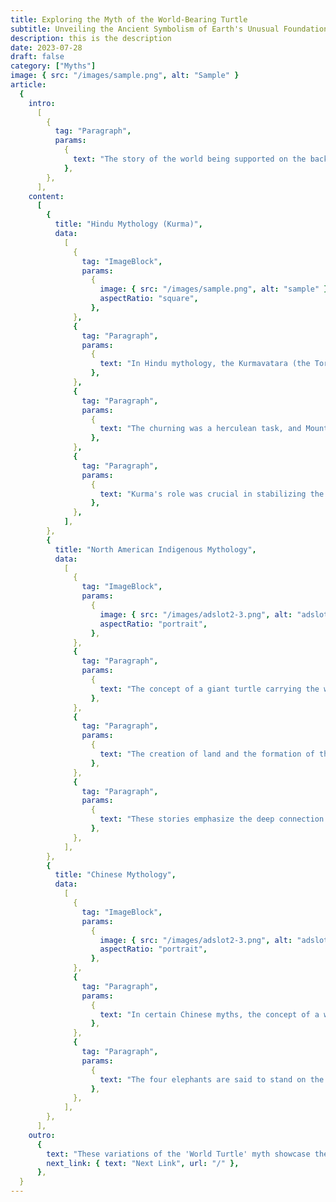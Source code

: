 ```yaml
---
title: Exploring the Myth of the World-Bearing Turtle
subtitle: Unveiling the Ancient Symbolism of Earth's Unusual Foundation
description: this is the description
date: 2023-07-28
draft: false
category: ["Myths"]
image: { src: "/images/sample.png", alt: "Sample" }
article:
  {
    intro:
      [
        {
          tag: "Paragraph",
          params:
            {
              text: "The story of the world being supported on the back of a giant turtle is a part of various mythologies and folklore from different cultures around the world. This concept is known as the 'World Turtle' or 'World-bearing Turtle.' It's important to note that variations of this story exist, and it is not a single unified myth but rather a motif found in different traditions",
            },
        },
      ],
    content:
      [
        {
          title: "Hindu Mythology (Kurma)",
          data:
            [
              {
                tag: "ImageBlock",
                params:
                  {
                    image: { src: "/images/sample.png", alt: "sample" },
                    aspectRatio: "square",
                  },
              },
              {
                tag: "Paragraph",
                params:
                  {
                    text: "In Hindu mythology, the Kurmavatara (the Tortoise Incarnation) of Lord Vishnu is a significant story. It is associated with the churning of the cosmic ocean (Samudra Manthan) by the gods (Devas) and demons (Asuras) in their quest for the nectar of immortality (amrita)",
                  },
              },
              {
                tag: "Paragraph",
                params:
                  {
                    text: "The churning was a herculean task, and Mount Mandara was chosen as the churning rod. However, the mountain began to sink into the ocean. To prevent this, Lord Vishnu took the form of Kurma, a giant turtle, and supported Mount Mandara on his back.",
                  },
              },
              {
                tag: "Paragraph",
                params:
                  {
                    text: "Kurma's role was crucial in stabilizing the churning process, and eventually, the nectar of immortality emerged from the ocean, leading to the gods' victory.",
                  },
              },
            ],
        },
        {
          title: "North American Indigenous Mythology",
          data:
            [
              {
                tag: "ImageBlock",
                params:
                  {
                    image: { src: "/images/adslot2-3.png", alt: "adslot" },
                    aspectRatio: "portrait",
                  },
              },
              {
                tag: "Paragraph",
                params:
                  {
                    text: "The concept of a giant turtle carrying the world is found in various Native American traditions. For example, in some Iroquois creation stories, the Earth is often referred to as 'Turtle Island,' symbolizing the belief that the Earth rests on the back of a giant turtle.",
                  },
              },
              {
                tag: "Paragraph",
                params:
                  {
                    text: "The creation of land and the formation of the world are often tied to the actions of animals, such as the muskrat, in some versions of these myths.",
                  },
              },
              {
                tag: "Paragraph",
                params:
                  {
                    text: "These stories emphasize the deep connection between indigenous cultures and the natural world, with animals and the Earth playing central roles in creation narratives.",
                  },
              },
            ],
        },
        {
          title: "Chinese Mythology",
          data:
            [
              {
                tag: "ImageBlock",
                params:
                  {
                    image: { src: "/images/adslot2-3.png", alt: "adslot" },
                    aspectRatio: "portrait",
                  },
              },
              {
                tag: "Paragraph",
                params:
                  {
                    text: "In certain Chinese myths, the concept of a world-bearing turtle is symbolically depicted as 'Four Elephants Holding Up the Sky.' This is sometimes illustrated in artwork and cosmological diagrams.",
                  },
              },
              {
                tag: "Paragraph",
                params:
                  {
                    text: "The four elephants are said to stand on the back of a giant turtle, and together, they support the heavens. This motif reflects the idea of balance and stability in the cosmos.",
                  },
              },
            ],
        },
      ],
    outro:
      {
        text: "These variations of the 'World Turtle' myth showcase the diversity of cultures and their unique interpretations of the idea. While the specifics may differ, the common theme is the representation of the Earth or cosmic order being supported by a divine or mythological creature, often emphasizing the importance of balance, stability, and the interconnectedness of the natural and divine worlds. These stories also carry profound cultural and philosophical meanings within their respective traditions.",
        next_link: { text: "Next Link", url: "/" },
      },
  }
---
```

